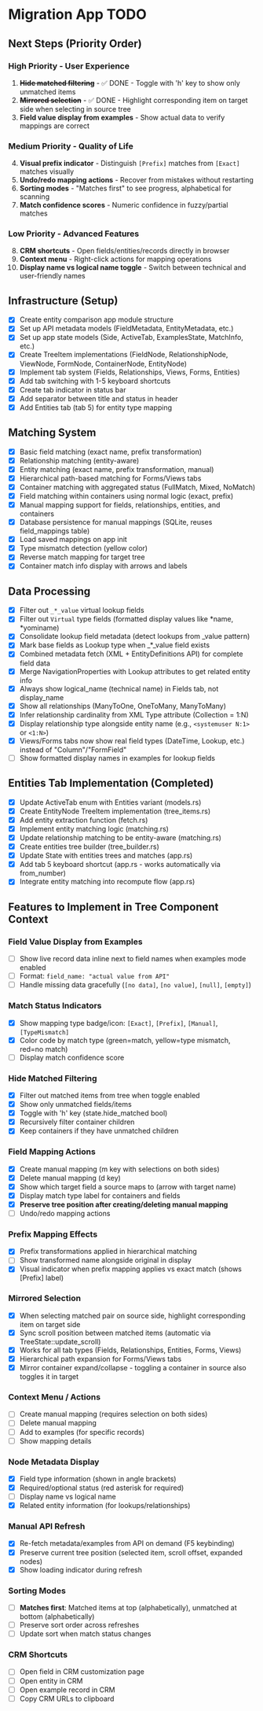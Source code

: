 # Migration App TODO

## Next Steps (Priority Order)

### High Priority - User Experience
1. ~~**Hide matched filtering**~~ - ✅ DONE - Toggle with 'h' key to show only unmatched items
2. ~~**Mirrored selection**~~ - ✅ DONE - Highlight corresponding item on target side when selecting in source tree
3. **Field value display from examples** - Show actual data to verify mappings are correct

### Medium Priority - Quality of Life
4. **Visual prefix indicator** - Distinguish `[Prefix]` matches from `[Exact]` matches visually
5. **Undo/redo mapping actions** - Recover from mistakes without restarting
6. **Sorting modes** - "Matches first" to see progress, alphabetical for scanning
7. **Match confidence scores** - Numeric confidence in fuzzy/partial matches

### Low Priority - Advanced Features
8. **CRM shortcuts** - Open fields/entities/records directly in browser
9. **Context menu** - Right-click actions for mapping operations
10. **Display name vs logical name toggle** - Switch between technical and user-friendly names

## Infrastructure (Setup)
- [x] Create entity comparison app module structure
- [x] Set up API metadata models (FieldMetadata, EntityMetadata, etc.)
- [x] Set up app state models (Side, ActiveTab, ExamplesState, MatchInfo, etc.)
- [x] Create TreeItem implementations (FieldNode, RelationshipNode, ViewNode, FormNode, ContainerNode, EntityNode)
- [x] Implement tab system (Fields, Relationships, Views, Forms, Entities)
- [x] Add tab switching with 1-5 keyboard shortcuts
- [x] Create tab indicator in status bar
- [x] Add separator between title and status in header
- [x] Add Entities tab (tab 5) for entity type mapping

## Matching System
- [x] Basic field matching (exact name, prefix transformation)
- [x] Relationship matching (entity-aware)
- [x] Entity matching (exact name, prefix transformation, manual)
- [x] Hierarchical path-based matching for Forms/Views tabs
- [x] Container matching with aggregated status (FullMatch, Mixed, NoMatch)
- [x] Field matching within containers using normal logic (exact, prefix)
- [x] Manual mapping support for fields, relationships, entities, and containers
- [x] Database persistence for manual mappings (SQLite, reuses field_mappings table)
- [x] Load saved mappings on app init
- [x] Type mismatch detection (yellow color)
- [x] Reverse match mapping for target tree
- [x] Container match info display with arrows and labels

## Data Processing
- [x] Filter out `_*_value` virtual lookup fields
- [x] Filter out `Virtual` type fields (formatted display values like *name, *yominame)
- [x] Consolidate lookup field metadata (detect lookups from _value pattern)
- [x] Mark base fields as Lookup type when _*_value field exists
- [x] Combined metadata fetch (XML + EntityDefinitions API) for complete field data
- [x] Merge NavigationProperties with Lookup attributes to get related entity info
- [x] Always show logical_name (technical name) in Fields tab, not display_name
- [x] Show all relationships (ManyToOne, OneToMany, ManyToMany)
- [x] Infer relationship cardinality from XML Type attribute (Collection = 1:N)
- [x] Display relationship type alongside entity name (e.g., `<systemuser N:1>` or `<1:N>`)
- [x] Views/Forms tabs now show real field types (DateTime, Lookup, etc.) instead of "Column"/"FormField"
- [ ] Show formatted display names in examples for lookup fields

## Entities Tab Implementation (Completed)
- [x] Update ActiveTab enum with Entities variant (models.rs)
- [x] Create EntityNode TreeItem implementation (tree_items.rs)
- [x] Add entity extraction function (fetch.rs)
- [x] Implement entity matching logic (matching.rs)
- [x] Update relationship matching to be entity-aware (matching.rs)
- [x] Create entities tree builder (tree_builder.rs)
- [x] Update State with entities trees and matches (app.rs)
- [x] Add tab 5 keyboard shortcut (app.rs - works automatically via from_number)
- [x] Integrate entity matching into recompute flow (app.rs)

## Features to Implement in Tree Component Context

### **Field Value Display from Examples**
- [ ] Show live record data inline next to field names when examples mode enabled
- [ ] Format: `field_name: "actual value from API"`
- [ ] Handle missing data gracefully (`[no data]`, `[no value]`, `[null]`, `[empty]`)

### **Match Status Indicators**
- [x] Show mapping type badge/icon: `[Exact]`, `[Prefix]`, `[Manual]`, `[TypeMismatch]`
- [x] Color code by match type (green=match, yellow=type mismatch, red=no match)
- [ ] Display match confidence score

### **Hide Matched Filtering**
- [x] Filter out matched items from tree when toggle enabled
- [x] Show only unmatched fields/items
- [x] Toggle with 'h' key (state.hide_matched bool)
- [x] Recursively filter container children
- [x] Keep containers if they have unmatched children

### **Field Mapping Actions**
- [x] Create manual mapping (m key with selections on both sides)
- [x] Delete manual mapping (d key)
- [x] Show which target field a source maps to (arrow with target name)
- [x] Display match type label for containers and fields
- [x] **Preserve tree position after creating/deleting manual mapping**
- [ ] Undo/redo mapping actions

### **Prefix Mapping Effects**
- [x] Prefix transformations applied in hierarchical matching
- [ ] Show transformed name alongside original in display
- [x] Visual indicator when prefix mapping applies vs exact match (shows [Prefix] label)

### **Mirrored Selection**
- [x] When selecting matched pair on source side, highlight corresponding item on target side
- [x] Sync scroll position between matched items (automatic via TreeState::update_scroll)
- [x] Works for all tab types (Fields, Relationships, Entities, Forms, Views)
- [x] Hierarchical path expansion for Forms/Views tabs
- [x] Mirror container expand/collapse - toggling a container in source also toggles it in target

### **Context Menu / Actions**
- [ ] Create manual mapping (requires selection on both sides)
- [ ] Delete manual mapping
- [ ] Add to examples (for specific records)
- [ ] Show mapping details

### **Node Metadata Display**
- [x] Field type information (shown in angle brackets)
- [x] Required/optional status (red asterisk for required)
- [ ] Display name vs logical name
- [x] Related entity information (for lookups/relationships)

### **Manual API Refresh**
- [x] Re-fetch metadata/examples from API on demand (F5 keybinding)
- [x] Preserve current tree position (selected item, scroll offset, expanded nodes)
- [x] Show loading indicator during refresh

### **Sorting Modes**
- [ ] **Matches first**: Matched items at top (alphabetically), unmatched at bottom (alphabetically)
- [ ] Preserve sort order across refreshes
- [ ] Update sort when match status changes

### **CRM Shortcuts**
- [ ] Open field in CRM customization page
- [ ] Open entity in CRM
- [ ] Open example record in CRM
- [ ] Copy CRM URLs to clipboard
